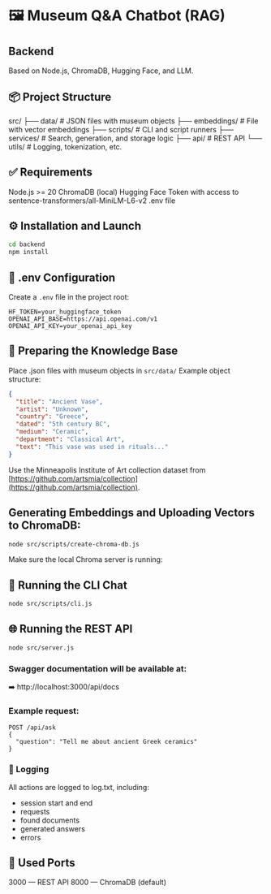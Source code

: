# 🖼️ Museum Q&A Chatbot (RAG)
## Backend
Based on Node.js, ChromaDB, Hugging Face, and LLM.

## 📦 Project Structure

src/
├── data/                   # JSON files with museum objects
├── embeddings/             # File with vector embeddings
├── scripts/                # CLI and script runners
├── services/               # Search, generation, and storage logic
├── api/                    # REST API
└── utils/                  # Logging, tokenization, etc.

## ✅ Requirements
Node.js >= 20
ChromaDB (local)
Hugging Face Token with access to sentence-transformers/all-MiniLM-L6-v2
.env file

## ⚙️ Installation and Launch

```sh
cd backend
npm install
```

## 🔐 .env Configuration
Create a `.env` file in the project root:

```env
HF_TOKEN=your_huggingface_token
OPENAI_API_BASE=https://api.openai.com/v1
OPENAI_API_KEY=your_openai_api_key
```

## 🧠 Preparing the Knowledge Base
Place .json files with museum objects in `src/data/`
Example object structure:

```json
{
  "title": "Ancient Vase",
  "artist": "Unknown",
  "country": "Greece",
  "dated": "5th century BC",
  "medium": "Ceramic",
  "department": "Classical Art",
  "text": "This vase was used in rituals..."
}
```

Use the Minneapolis Institute of Art collection dataset from [https://github.com/artsmia/collection](https://github.com/artsmia/collection).

## Generating Embeddings and Uploading Vectors to ChromaDB:

```sh
node src/scripts/create-chroma-db.js
```

Make sure the local Chroma server is running:

## 💬 Running the CLI Chat

```sh
node src/scripts/cli.js
```

## 🌐 Running the REST API

```sh
node src/server.js
```

### Swagger documentation will be available at:
➡️ http://localhost:3000/api/docs

### Example request:

```
POST /api/ask
{
  "question": "Tell me about ancient Greek ceramics"
}
```

### 📜 Logging
All actions are logged to log.txt, including:

- session start and end
- requests
- found documents
- generated answers
- errors

## 📌 Used Ports
3000 — REST API
8000 — ChromaDB (default)
